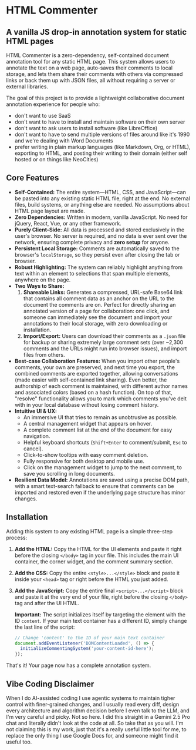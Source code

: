 # HTML Commenter
## A vanilla JS drop-in annotation system for static HTML pages

HTML Commenter is a zero-dependency, self-contained document annotation tool for any static HTML page. This system allows users to annotate the text on a web page, auto-saves their comments to local storage, and lets them share their comments with others via compressed links or back them up with JSON files, all without requiring a server or external libraries.

The goal of this project is to provide a lightweight collaborative document annotation experience for people who:

- don't want to use SaaS
- don't want to have to install and maintain software on their own server
- don't want to ask users to install software (like LibreOffice)
- don't want to have to send multiple versions of files around like it's 1990 and we're dealing with Word Documents
- prefer writing in plain markup languages (like Markdown, Org, or HTML), exporting to HTML, and posting their writing to their domain (either self hosted or on things like NeoCities)

## Core Features

-   **Self-Contained:** The entire system—HTML, CSS, and JavaScript—can be pasted into any existing static HTML file, right at the end. No external files, build systems, or anything else are needed. No assumptions about HTML page layout are made.
-   **Zero Dependencies:** Written in modern, vanilla JavaScript. No need for jQuery, React, Vue, or any other framework.
-   **Purely Client-Side:** All data is processed and stored exclusively in the user's browser. No server is required, and no data is ever sent over the network, ensuring complete privacy and **zero setup** for anyone.
-   **Persistent Local Storage:** Comments are automatically saved to the browser's `localStorage`, so they persist even after closing the tab or browser.
-   **Robust Highlighting:** The system can reliably highlight anything from text within an element to selections that span multiple elements, anywhere on the page.
-   **Two Ways to Share:**
    1.  **Shareable Links:** Generates a compressed, URL-safe Base64 link that contains all comment data as an anchor on the URL to the document the comments are on. Perfect for directly sharing an annotated version of a page for collaboration: one click, and someone can immediately see the document and import your annotations to their local storage, with zero downloading or installation.
    2.  **Import/Export:** Users can download their comments as a `.json` file for backup or sharing extremely large comment sets (over ~2,300 comments and the URLs might run into browser issues), and import files from others.
-   **Best-case Collaboration Features:** When you import other people's comments, your own are preserved, and next time you export, the combined comments are exported together, allowing conversations (made easier with self-contained link sharing). Even better, the authorship of each comment is maintained, with different author names and associated colors (based on a hash function). On top of that, "resolve" functionality allows you to mark which comments you've delt with in your local database without losing comment history.
-   **Intuitive UI & UX:**
    -   An immersive UI that tries to remain as unobtrusive as possible.
    -   A central management widget that appears on hover.
    -   A complete comment list at the end of the document for easy navigation.
    -   Helpful keyboard shortcuts (`Shift+Enter` to comment/submit, `Esc` to cancel).
    -   Click-to-show tooltips with easy comment deletion.
    -   Fully responsive for both desktop and mobile use.
    -   Click on the management widget to jump to the next comment, to save you scrolling in long documents.
-   **Resilient Data Model:** Annotations are saved using a precise DOM path, with a smart text-search fallback to ensure that comments can be imported and restored even if the underlying page structure has minor changes.
    
## Installation

Adding this system to any existing HTML page is a simple three-step process:

1.  **Add the HTML:** Copy the HTML for the UI elements and paste it right before the closing `</body>` tag in your file. This includes the main UI container, the corner widget, and the comment summary section.

2.  **Add the CSS:** Copy the entire `<style>...</style>` block and paste it inside your `<head>` tag or right before the HTML you just added.

3.  **Add the JavaScript:** Copy the entire final `<script>...</script>` block and paste it at the very end of your file, right before the closing `</body>` tag and after the UI HTML.

    **Important:** The script initializes itself by targeting the element with the ID `content`. If your main text container has a different ID, simply change the last line of the script:
    ```javascript
    // Change 'content' to the ID of your main text container
    document.addEventListener('DOMContentLoaded', () => {
      initializeCommentingSystem('your-content-id-here');
    });
    ```

That's it! Your page now has a complete annotation system.

## Vibe Coding Disclaimer

When I do AI-assisted coding I use agentic systems to maintain tigher control with finer-grained changes, and I usually read every diff, design every architecture and algorithm decision before I even talk to the LLM, and I'm very careful and picky. Not so here. I did this straight in a Gemini 2.5 Pro chat and literally didn't look at the code at all. So take that as you will. I'm not claiming this is my work, just that it's a really useful little tool for me, to replace the only thing I use Google Docs for, and someone might find it useful too.
